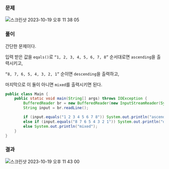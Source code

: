 ### 문제

![스크린샷 2023-10-19 오후 11 38 05](https://github.com/Heo-y-y/development-blog/assets/112863029/dd8b5335-dbce-4b97-91ca-6856927d36f9)

### 풀이

간단한 문제이다.

입력 받은 값을 `eqals()`로 `“1, 2, 3, 4, 5, 6, 7, 8”` 순서대로면 `ascending`을 출력시키고,

`“8, 7, 6, 5, 4, 3, 2, 1”` 순이면 `descending`을 출력하고,

마지막으로 이 둘이 아니면 `mixed`를 출력시키면 된다.

```java
public class Main {
    public static void main(String[] args) throws IOException {
        BufferedReader br = new BufferedReader(new InputStreamReader(System.in));
        String input = br.readLine();

        if (input.equals("1 2 3 4 5 6 7 8")) System.out.println("ascending");
        else if (input.equals("8 7 6 5 4 3 2 1")) System.out.println("descending");
        else System.out.println("mixed");
    }
}
```

### 결과

![스크린샷 2023-10-19 오후 11 43 00](https://github.com/Heo-y-y/development-blog/assets/112863029/f1046e0e-9566-490a-9df4-b402cacfa2d7)
